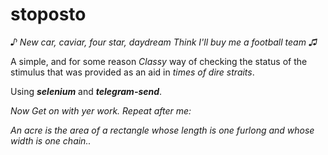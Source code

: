 # stoposto

_♪ New car, caviar, four star, daydream_
_Think I'll buy me a football team ♫_



A simple, and for some reason _Classy_ way of checking the status of the stimulus that was provided as an aid in _times of dire straits_.

Using _**selenium**_ and _**telegram-send**_.



_Now_
_Get on with yer work._
_Repeat after me:_

_An acre is the area of a rectangle whose length is one furlong and whose width is one chain.._
